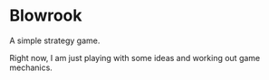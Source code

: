 # Blowrook
A simple strategy game.

Right now, I am just playing with some ideas and working out game mechanics.
